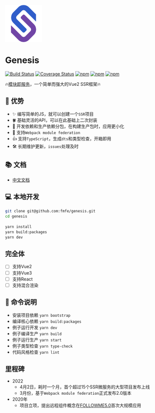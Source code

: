<img src="./logo.svg" width="120">    

# Genesis


[![Build Status](https://travis-ci.org/fmfe/genesis.svg?branch=master)](https://travis-ci.org/fmfe/genesis)
[![Coverage Status](https://coveralls.io/repos/github/fmfe/genesis/badge.svg?branch=master)](https://coveralls.io/github/fmfe/genesis?branch=master)
[![npm](https://img.shields.io/npm/v/@fmfe/genesis-core.svg)](https://www.npmjs.com/package/@fmfe/genesis-core) 
[![npm](https://img.shields.io/npm/dm/@fmfe/genesis-core.svg)](https://www.npmjs.com/package/@fmfe/genesis-core)
[![npm](https://img.shields.io/npm/dt/@fmfe/genesis-core.svg)](https://www.npmjs.com/package/@fmfe/genesis-core)

🔥[模块即服务](./docs/zh-CN/why.md)，一个简单而强大的Vue2 SSR框架🔥

## 🚀 优势
- ✨ 编写简单的JS，就可以创建一个`SSR`项目    
- 🍀 基础灵活的API，可以在此基础上二次封装
- 🙅 开发依赖和生产依赖分包，在构建生产包时，应用更小化    
- 🤝 支持`Webpack module federation`
- 👍 支持`TypeScript`，生成`dts`和类型检查，开箱即用    
- 🛠 长期维护更新，`issues`处理及时

## 📚 文档
- [中文文档](./docs/zh-CN/README.md)
## 💻 本地开发
```bash
git clone git@github.com:fmfe/genesis.git
cd genesis

yarn install
yarn build:packages
yarn dev
```

## 完全体
- [ ] 支持Vue2
- [ ] 支持Vue3
- [ ] 支持React
- [ ] 支持混合渲染

## 🧰 命令说明
- 安装项目依赖 `yarn bootstrap`
- 编译核心依赖 `yarn build:packages`
- 例子运行开发 `yarn dev`
- 例子编译生产 `yarn build`
- 例子运行生产 `yarn start`
- 例子类型检查 `yarn type-check`
- 代码风格检查 `yarn lint`

## 里程碑
- 2022
  - 4月2日，耗时一个月，首个超过15个SSR微服务的大型项目发布上线
  - 3月份，基于`Webpack module federation`正式发布2.0版本
- 2020年
  - 项目立项，提出远程组件概念在[FOLLOWME5.0](https://www.followme.com/)首次大规模应用

